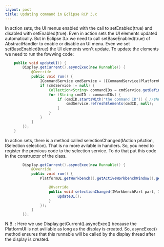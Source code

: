```yaml
---
layout: post
title: Updating command in Eclipse RCP 3.x
---
```


In action sets, the UI menus enabled with the call to setEnabled(true) and disabled with setEnabled(true). Even in action sets the UI elements updated automatically. But in Eclipse 3.x we need to call setBaseEnabled(true) of AbstractHandler to enable or disable an UI menu. Even we set setBaseEnabled(true) the UI elements won't update. To update the elements we need to run the fowwing code:

```java
    public void updateUI() {
        Display.getCurrent().asyncExec(new Runnable() {
            @Override
            public void run() {
                ICommandService cmdService = (ICommandService)PlatformUI.getWorkbench().getService(ICommandService.class);
                if (cmdService != null) {
                    Collection<String> commandIDs = cmdService.getDefinedCommandIds();
                    for (String cmdID : commandIDs) {
                        if (cmdID.startsWith("the command ID")) { //$NON-NLS-1$
                            cmdService.refreshElements(cmdID, null);
                        }
                    }
                }
            }
        });
    }
```

In action sets, there is a method called selectionChanged(IAction pAction, ISelection selection). That is no more avilable in handlers. So, you need to register the previous code to the selection service. To do that put this code in the constructor of the class.

```java
        Display.getCurrent().asyncExec(new Runnable() {
            @Override
            public void run() {
                PlatformUI.getWorkbench().getActiveWorkbenchWindow().getSelectionService().addSelectionListener(new ISelectionListener() {

                    @Override
                    public void selectionChanged(IWorkbenchPart part, ISelection selection) {
                        updateUI();
                    }
                });
            }
        });
```

N.B. : Here we use Display.getCurrent().asyncExec() because the PlatformUI is not avlilable as long as the display is created. So, asyncExec() method ensures that this runnable will be called by the display thread after the display is created.
